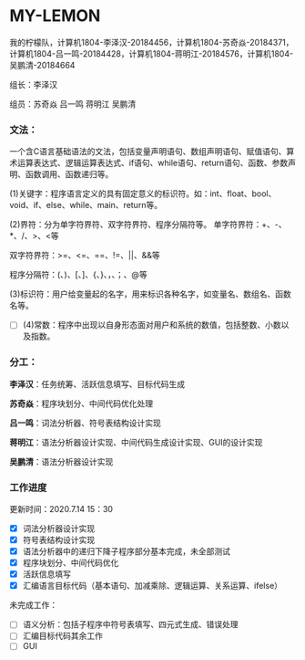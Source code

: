 # MY-LEMON
我的柠檬队，计算机1804-李泽汉-20184456，计算机1804-苏奇焱-20184371，计算机1804-吕一鸣-20184428，计算机1804-蒋明江-20184576，计算机1804-吴鹏清-20184664



组长：李泽汉

组员：苏奇焱	吕一鸣	蒋明江	吴鹏清

### 文法：

一个含C语言基础语法的文法，包括变量声明语句、数组声明语句、赋值语句、算术运算表达式、逻辑运算表达式、if语句、while语句、return语句、函数、参数声明、函数调用、函数递归等。

(1)关键字：程序语言定义的具有固定意义的标识符。如：int、float、bool、void、if、else、while、main、return等。

(2)界符：分为单字符界符、双字符界符、程序分隔符等。
单字符界符：+、-、*、/、>、\<等

双字符界符：>=、<=、==、!=、||、&&等

程序分隔符：(、)、[、]、{、}、，、；、@等

(3)标识符：用户给变量起的名字，用来标识各种名字，如变量名、数组名、函数名等。

- [ ] (4)常数：程序中出现以自身形态面对用户和系统的数值，包括整数、小数以及指数。


### 分工：

**李泽汉**：任务统筹、活跃信息填写、目标代码生成

**苏奇焱**：程序块划分、中间代码优化处理

**吕一鸣**：词法分析器、符号表结构设计实现

**蒋明江**：语法分析器设计实现、中间代码生成设计实现、GUI的设计实现

**吴鹏清**：语法分析器设计实现



### 工作进度

更新时间：2020.7.14	15：30

- [x] 词法分析器设计实现
- [x] 符号表结构设计实现
- [x] 语法分析器中的递归下降子程序部分基本完成，未全部测试
- [x] 程序块划分、中间代码优化
- [x] 活跃信息填写
- [x] 汇编语言目标代码（基本语句、加减乘除、逻辑运算、关系运算、ifelse）

未完成工作：

- [ ] 语义分析：包括子程序中符号表填写、四元式生成、错误处理
- [ ] 汇编目标代码其余工作
- [ ] GUI